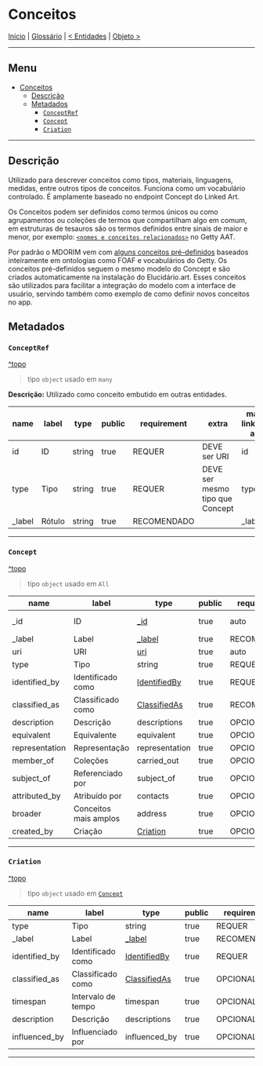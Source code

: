 # Conceitos

[Início](../../../README.md) | [Glossário](../../glossario.md) | [< Entidades](../entities.md) | [Objeto >](./objeto.md)

---

## Menu <!-- omit in toc -->

- [Conceitos](#conceitos)
  - [Descrição](#descrição)
  - [Metadados](#metadados)
    - [`ConceptRef`](#conceptref)
    - [`Concept`](#concept)
    - [`Criation`](#criation)

---

## Descrição

Utilizado para descrever conceitos como tipos, materiais, linguagens, medidas, entre outros tipos de conceitos. Funciona como um vocabulário controlado. É amplamente baseado no endpoint Concept do Linked Art.

Os Conceitos podem ser definidos como termos únicos ou como agrupamentos ou coleções de termos que compartilham algo em comum, em estruturas de tesauros são os termos definidos entre sinais de maior e menor, por exemplo: [`<nomes e conceitos relacionados>`](https://www.getty.edu/vow/AATFullDisplay?find=name&logic=AND&note=&subjectid=300404653) no Getty AAT.

Por padrão o MDORIM vem com [alguns conceitos pré-definidos](../concepts/pre-defined-concepts.md) baseados inteiramente em ontologias como FOAF e vocabulários do Getty. Os conceitos pré-definidos seguem o mesmo modelo do Concept e são criados automaticamente na instalação do Elucidário.art. Esses conceitos são utilizados para facilitar a integração do modelo com a interface de usuário, servindo também como exemplo de como definir novos conceitos no app.

## Metadados

### `ConceptRef`

[^topo](#conceitos)

> tipo `object` usado em `many`

**Descrição:** Utilizado como conceito embutido em outras entidades.

| name   | label  | type   | public | requirement | extra                           | map: linked-art | map: crm |
| ------ | ------ | ------ | ------ | ----------- | ------------------------------- | --------------- | -------- |
| id     | ID     | string | true   | REQUER      | DEVE ser URI                    | id              |          |
| type   | Tipo   | string | true   | REQUER      | DEVE ser mesmo tipo que Concept | type            |          |
| _label | Rótulo | string | true   | RECOMENDADO |                                 | _label          |          |

---

### `Concept`

[^topo](#conceitos)

> tipo `object` usado em `All`

| name           | label                 | type                                              | public | requirement | extra         | map: wp                |
| -------------- | --------------------- | ------------------------------------------------- | ------ | ----------- | ------------- | ---------------------- |
| _id            | ID                    | [_id](./../../metadados.md#_id)                   | true   | auto        |               | term->term_taxonomy_id |
| _label         | Label                 | [_label](./../../metadados.md#_label)             | true   | RECOMENDADO |               | term->name             |
| uri            | URI                   | [uri](./../../metadados.md#uri)                   | true   | auto        |               |                        |
| type           | Tipo                  | string                                            | true   | REQUER      | const:Concept |                        |
| identified_by  | Identificado como     | [IdentifiedBy](./../../metadados.md#identifiedby) | true   | REQUER      |               |                        |
| classified_as  | Classificado como     | [ClassifiedAs](./../../metadados.md#classifiedas) | true   | RECOMENDADO |               |                        |
| description    | Descrição             | descriptions                                      | true   | OPCIONAL    |               |                        |
| equivalent     | Equivalente           | equivalent                                        | true   | OPCIONAL    |               |                        |
| representation | Representação         | representation                                    | true   | OPCIONAL    |               |                        |
| member_of      | Coleções              | carried_out                                       | true   | OPCIONAL    |               |                        |
| subject_of     | Referenciado por      | subject_of                                        | true   | OPCIONAL    |               |                        |
| attributed_by  | Atribuído por         | contacts                                          | true   | OPCIONAL    |               |                        |
| broader        | Conceitos mais amplos | address                                           | true   | OPCIONAL    |               |                        |
| created_by     | Criação               | [Criation](#criation)                             | true   | OPCIONAL    |               |                        |

---

### `Criation`

[^topo](#conceitos)

> tipo `object` usado em [`Concept`](#concept)

| name          | label              | type                                              | public | requirement | extra          | map: linked-art                                                                      |
| ------------- | ------------------ | ------------------------------------------------- | ------ | ----------- | -------------- | ------------------------------------------------------------------------------------ |
| type          | Tipo               | string                                            | true   | REQUER      | const:Creation | ld:[Creations](https://linked.art/api/1.0/endpoint/concept/#properties-of-creations) |
| _label        | Label              | [_label](../../metadados.md#_label)               | true   | RECOMENDADO |                | ld:_label                                                                            |
| identified_by | Identificado como  | [IdentifiedBy](./../../metadados.md#identifiedby) | true   | REQUER      |                | ld:identified_by                                                                     |
| classified_as | Classificado como  | [ClassifiedAs](./../../metadados.md#classifiedas) | true   | OPCIONAL    |                | ld:classified_as                                                                     |
| timespan      | Intervalo de tempo | timespan                                          | true   | OPCIONAL    |                | ld:timespan                                                                          |
| description   | Descrição          | descriptions                                      | true   | OPCIONAL    |                | ld:referred_to_by                                                                    |
| influenced_by | Influenciado por   | influenced_by                                     | true   | OPCIONAL    |                | ld:influenced_by                                                                     |

---
